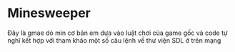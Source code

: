 # Minesweeper
Đây là gmae dò mìn cơ bản em dựa vào luật chơi của game gốc và code tự nghĩ kết hợp với tham khảo một số câu lệnh về thư viện SDL ở trên mạng
